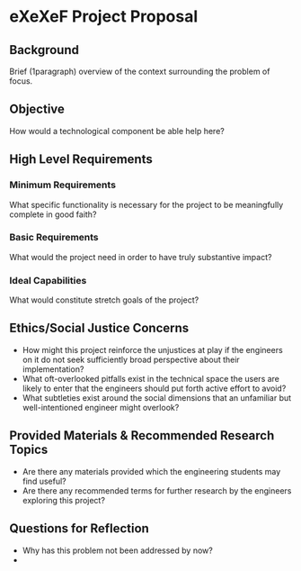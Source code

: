 # eXeXeF Project Proposal


## Background

Brief (1paragraph) overview of the context surrounding the problem of focus.

## Objective 

How would a technological component be able help here?

## High Level Requirements

### Minimum Requirements

What specific functionality is necessary for the project to be meaningfully complete in good faith?

### Basic Requirements

What would the project need in order to have truly substantive impact?

### Ideal Capabilities

What would constitute stretch goals of the project?


## Ethics/Social Justice Concerns

+ How might this project reinforce the unjustices at play if the engineers on it do not seek sufficiently broad perspective about their implementation?
+ What oft-overlooked pitfalls exist in the technical space the users are likely to enter that the engineers should put forth active effort to avoid?
+ What subtleties exist around the social dimensions that an unfamiliar but well-intentioned engineer might overlook?

## Provided Materials & Recommended Research Topics

+ Are there any materials provided which the engineering students may find useful?
+ Are there any recommended terms for further research by the engineers exploring this project?

## Questions for Reflection

+ Why has this problem not been addressed by now?
+ 


